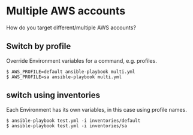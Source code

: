 # Multiple AWS accounts

How do you target different/multiple AWS accounts?

## Switch by profile

Override Environment variables for a command, e.g. profiles.

```shell
$ AWS_PROFILE=default ansible-playbook multi.yml
$ AWS_PROFILE=sa ansible-playbook multi.yml
```

## switch using inventories

Each Environment has its own variables, in this case using profile names.

```shell
$ ansible-playbook test.yml -i inventories/default
$ ansible-playbook test.yml -i inventories/sa
```
